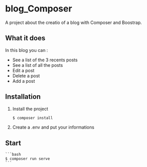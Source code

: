 # blog_Composer
A project about the creatio of a blog with Composer and Boostrap.

## What it does

In this blog you can :

- See a list of the 3 recents posts
- See a list of all the posts
- Edit a post
- Delete a post
- Add a post

## Installation

1. Install the project

    ```bash
    $ composer install
    ```
    
2.  Create a .env and put your informations

## Start

    ```bash
    $ composer run serve
    ```


